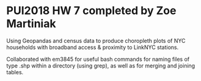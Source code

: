 # PUI2018 HW 7 completed by Zoe Martiniak

Using Geopandas and census data to produce choropleth plots of NYC households with broadband access & proximity to LinkNYC stations.

Collaborated with em3845 for useful bash commands for naming files of type .shp within a directory (using grep), 
as well as for merging and joining tables. 

